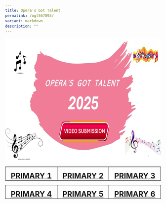 ```yaml
---
title: Opera's Got Talent
permalink: /ogt567893/
variant: markdown
description: ""
---
```

<img style="width:600px;height:400px;" alt="HTML tutorial" src="/images/2025/ogt2025.jpg"><br>



<table style="border-collapse:collapse;border:none;mso-border-alt:solid windowtext .5pt;
 mso-yfti-tbllook:1184;mso-padding-alt:0cm 5.4pt 0cm 5.4pt" cellpadding="0" cellspacing="0" border="1" class="MsoTableGrid"><tbody><tr style="mso-yfti-irow:0;mso-yfti-firstrow:yes;mso-yfti-lastrow:yes;
  height:27.85pt"><td style="width:155.8pt;border:solid windowtext 1.0pt;
  mso-border-alt:solid windowtext .5pt;padding:0cm 5.4pt 0cm 5.4pt;height:27.85pt" valign="top" width="208"><p style="margin-bottom:0cm;text-align:center;
  line-height:normal" align="center" class="MsoNormal"><b><a href="https://drive.google.com/drive/folders/1EqgyD-mvPUn-mfuySvZ_b7uJOYlUFrEq?usp=sharing"><span style="font-size:18.0pt">PRIMARY 1</span></a></b></p></td><td style="width:155.85pt;border:solid windowtext 1.0pt;
  border-left:none;mso-border-left-alt:solid windowtext .5pt;mso-border-alt:
  solid windowtext .5pt;padding:0cm 5.4pt 0cm 5.4pt;height:27.85pt" valign="top" width="208"><p style="margin-bottom:0cm;text-align:center;
  line-height:normal" align="center" class="MsoNormal"><b><a href="https://drive.google.com/drive/folders/13mylHkc2TzKdkMnPDY2Vn9NLy9A6g8pr?usp=sharing"><span style="font-size:18.0pt">PRIMARY 2</span></a></b></p></td><td style="width:155.85pt;border:solid windowtext 1.0pt;
  border-left:none;mso-border-left-alt:solid windowtext .5pt;mso-border-alt:
  solid windowtext .5pt;padding:0cm 5.4pt 0cm 5.4pt;height:27.85pt" valign="top" width="208"><p style="margin-bottom:0cm;text-align:center;
  line-height:normal" align="center" class="MsoNormal"><b><a href="https://drive.google.com/drive/folders/1uz9Iqak_RRUPMTzeAykbKv2awY2FIQ4l?usp=sharing"><span style="font-size:18.0pt">PRIMARY 3</span></a></b></p></td></tr></tbody></table>
	
	
<table style="border-collapse:collapse;border:none;mso-border-alt:solid windowtext .5pt;
 mso-yfti-tbllook:1184;mso-padding-alt:0cm 5.4pt 0cm 5.4pt" cellpadding="0" cellspacing="0" border="1" class="MsoTableGrid"><tbody><tr style="mso-yfti-irow:0;mso-yfti-firstrow:yes;mso-yfti-lastrow:yes;
  height:27.85pt"><td style="width:155.8pt;border:solid windowtext 1.0pt;
  mso-border-alt:solid windowtext .5pt;padding:0cm 5.4pt 0cm 5.4pt;height:27.85pt" valign="top" width="208"><p style="margin-bottom:0cm;text-align:center;
  line-height:normal" align="center" class="MsoNormal"><b><a href="https://drive.google.com/drive/folders/1yk49d0UexezfZ26JZDZ-0LM9XMIbdRcm?usp=drive_link"><span style="font-size:18.0pt">PRIMARY 4</span></a></b></p></td><td style="width:155.85pt;border:solid windowtext 1.0pt;
  border-left:none;mso-border-left-alt:solid windowtext .5pt;mso-border-alt:
  solid windowtext .5pt;padding:0cm 5.4pt 0cm 5.4pt;height:27.85pt" valign="top" width="208"><p style="margin-bottom:0cm;text-align:center;
  line-height:normal" align="center" class="MsoNormal"><b><a href="https://drive.google.com/drive/folders/1i53tX8gX-K4dMn440I5VN-uTPfRPlW_F?usp=drive_link"><span style="font-size:18.0pt">PRIMARY 5</span></a></b></p></td><td style="width:155.85pt;border:solid windowtext 1.0pt;
  border-left:none;mso-border-left-alt:solid windowtext .5pt;mso-border-alt:
  solid windowtext .5pt;padding:0cm 5.4pt 0cm 5.4pt;height:27.85pt" valign="top" width="208"><p style="margin-bottom:0cm;text-align:center;
  line-height:normal" align="center" class="MsoNormal"><b><a href="https://drive.google.com/drive/folders/1O9xCzntFPD-xgvMsIRvsCLFwutlZwxrk?usp=drive_link"><span style="font-size:18.0pt">PRIMARY 6</span></a></b></p></td></tr></tbody></table>